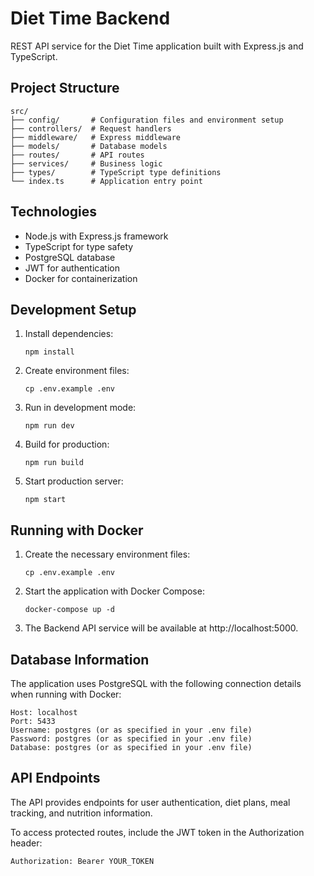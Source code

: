 # Diet Time Backend

REST API service for the Diet Time application built with Express.js and TypeScript.

## Project Structure

```
src/
├── config/       # Configuration files and environment setup
├── controllers/  # Request handlers
├── middleware/   # Express middleware
├── models/       # Database models
├── routes/       # API routes
├── services/     # Business logic
├── types/        # TypeScript type definitions
└── index.ts      # Application entry point
```

## Technologies

- Node.js with Express.js framework
- TypeScript for type safety
- PostgreSQL database
- JWT for authentication
- Docker for containerization

## Development Setup

1. Install dependencies:
   ```
   npm install
   ```

2. Create environment files:
   ```
   cp .env.example .env
   ```

3. Run in development mode:
   ```
   npm run dev
   ```

4. Build for production:
   ```
   npm run build
   ```

5. Start production server:
   ```
   npm start
   ```

## Running with Docker

1. Create the necessary environment files:
   ```
   cp .env.example .env
   ```

2. Start the application with Docker Compose:
   ```
   docker-compose up -d
   ```

3. The Backend API service will be available at http://localhost:5000.
   
## Database Information

The application uses PostgreSQL with the following connection details when running with Docker:

```
Host: localhost
Port: 5433
Username: postgres (or as specified in your .env file)
Password: postgres (or as specified in your .env file)
Database: postgres (or as specified in your .env file)
```

## API Endpoints

The API provides endpoints for user authentication, diet plans, meal tracking, and nutrition information.

To access protected routes, include the JWT token in the Authorization header:
```
Authorization: Bearer YOUR_TOKEN
```
